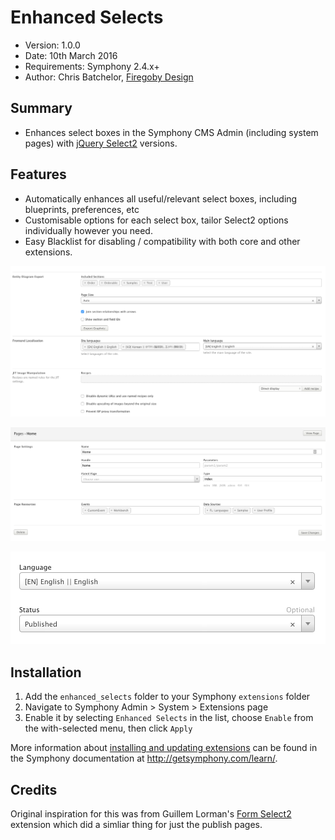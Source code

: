 # Enhanced Selects

- Version: 1.0.0
- Date: 10th March 2016
- Requirements: Symphony 2.4.x+
- Author: Chris Batchelor, [Firegoby Design](http://firegoby.com/)

## Summary

- Enhances select boxes in the Symphony CMS Admin (including system pages) with [jQuery Select2](https://select2.github.io/) versions. 

## Features

- Automatically enhances all useful/relevant select boxes, including blueprints, preferences, etc
- Customisable options for each select box, tailor Select2 options individually however you need. 
- Easy Blacklist for disabling / compatibility with both core and other extensions.

![enhanced preferences](/screenshots/preferences.png)

![enhanced pages](/screenshots/pages.png)

![enhanced publish](/screenshots/publish.png)

## Installation
 
1. Add the `enhanced_selects` folder to your Symphony `extensions` folder
2. Navigate to Symphony Admin > System > Extensions page
2. Enable it by selecting `Enhanced Selects` in the list, choose `Enable` from the with-selected menu, then click `Apply`

More information about [installing and updating extensions](http://getsymphony.com/learn/tasks/view/install-an-extension/) can be found in the Symphony documentation at <http://getsymphony.com/learn/>.

## Credits

Original inspiration for this was from Guillem Lorman's [Form Select2](http://symphonyextensions.com/extensions/form_select2/) extension which did a simliar thing for just the publish pages.
